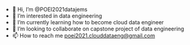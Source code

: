 - 👋 Hi, I’m @POEI2021datajems
- 👀 I’m interested in data engineering
- 🌱 I’m currently learning how to become cloud data engineer
- 💞️ I’m looking to collaborate on capstone project of data engineering
- 📫 How to reach me poei2021.clouddataeng@gmail.com

<!---
POEI2021datajems/POEI2021datajems is a ✨ special ✨ repository because its `README.md` (this file) appears on your GitHub profile.
You can click the Preview link to take a look at your changes.
--->
